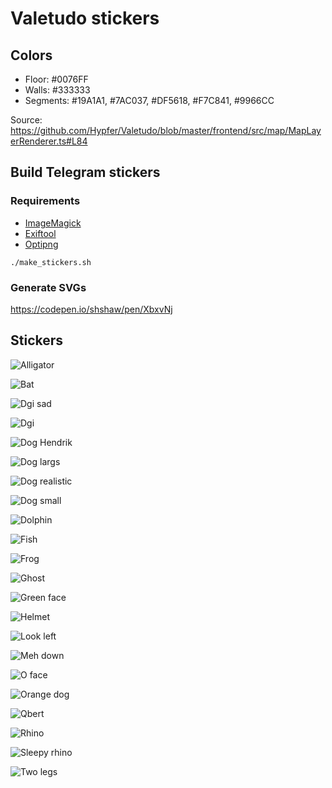 # Valetudo stickers

## Colors

- Floor: #0076FF
- Walls: #333333
- Segments: #19A1A1, #7AC037, #DF5618, #F7C841, #9966CC

Source: https://github.com/Hypfer/Valetudo/blob/master/frontend/src/map/MapLayerRenderer.ts#L84

## Build Telegram stickers

### Requirements

- [ImageMagick](https://imagemagick.org/)
- [Exiftool](https://exiftool.org/)
- [Optipng](http://optipng.sourceforge.net/)

```
./make_stickers.sh
```

### Generate SVGs

https://codepen.io/shshaw/pen/XbxvNj

## Stickers

![Alligator](stickers_512/alligator.png)

![Bat](stickers_512/bat.png)

![Dgi sad](stickers_512/dgi_sad.png)

![Dgi](stickers_512/dgi.png)

![Dog Hendrik](stickers_512/dog_hendrik.png)

![Dog largs](stickers_512/dog_large.png)

![Dog realistic](stickers_512/dog_realistic.png)

![Dog small](stickers_512/dog_small.png)

![Dolphin](stickers_512/dolphin.png)

![Fish](stickers_512/fish.png)

![Frog](stickers_512/frog.png)

![Ghost](stickers_512/ghost.png)

![Green face](stickers_512/green_face.png)

![Helmet](stickers_512/helmet.png)

![Look left](stickers_512/look_left.png)

![Meh down](stickers_512/meh_down.png)

![O face](stickers_512/o_face.png)

![Orange dog](stickers_512/orange_dog.png)

![Qbert](stickers_512/qbert.png)

![Rhino](stickers_512/rhino.png)

![Sleepy rhino](stickers_512/sleepy_rhino.png)

![Two legs](stickers_512/two_legs.png)